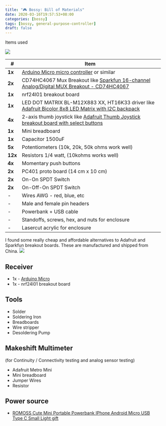 ```yaml
---
title: "🎮 Bossy: Bill of Materials"
date: 2020-03-16T19:57:53+08:00
categories: [bossy]
tags: [bossy, general-purpose-controller]
draft: false
---
```


Items used

![](/robotics-blog/bom-collage.jpg)

|  # | Item |
| ---------- | ---------- |
| **1x**| [Arduino Micro micro controller](https://store.arduino.cc/usa/arduino-micro) or similar |
| **2x**| CD74HC4067 Mux Breakout like [Sparkfun 16-channel Analog/Digital MUX Breakout - CD74HC4067](https://www.sparkfun.com/products/9056) |
| **1x**| nrf24l01 breakout board |
| **1x**| LED DOT MATRIX BL-M12X883 XX, HT16K33 driver like [Adafruit Bicolor 8x8 LED Matrix with I2C backpack](https://www.adafruit.com/product/902) |
| **4x**| 2-axis thumb joystick like [Adafruit Thumb Joystick breakout board with select buttons](https://www.adafruit.com/product/512) |
| **1x**| Mini breadboard |
| **1x**| Capacitor 1500uF  |
| **5x**| Potentiometers (10k, 20k, 50k ohms work well) |
| **12x**| Resistors 1/4 watt, (10kohms works well) |
| **4x**| Momentary push buttons |
| **2x**| PC401 proto board (14 cm x 10 cm) |
| **2x**| On-On SPDT Switch |
| **2x**| On-Off-On SPDT Switch |
| - | Wires AWG - red, blue, etc |
| - | Male and female pin headers |
| - | Powerbank + USB cable|
| -  | Standoffs, screws, hex, and nuts for enclosure |
| - | Lasercut acrylic for enclosure |


I found some really cheap and affordable alternatives to Adafruit and Sparkfun breakout boards. These are manufactured and shipped from China.
![](/robotics-blog/cheap-alternatives.jpg)

## Receiver
- 1x - [Arduino Micro](https://store.arduino.cc/usa/arduino-micro)
- 1x - nrf24l01 breakout board

## Tools
- Solder
- Soldering Iron
- Breadboards
- Wire stripper
- Desoldering Pump

## Makeshift Multimeter
(for Continuity / Connectivity testing and analog sensor testing)
- Adafruit Metro Mini
- Mini breadboard
- Jumper Wires
- Resistor

## Power source
- [ROMOSS Cute Mini Portable Powerbank IPhone Android Micro USB Type C Small Light gift](https://shopee.ph/ROMOSS-Cute-Mini-Portable-Powerbank-IPhone-Android-Micro-USB-Type-C-Small-Light-gift-i.171502354.2827293829)


